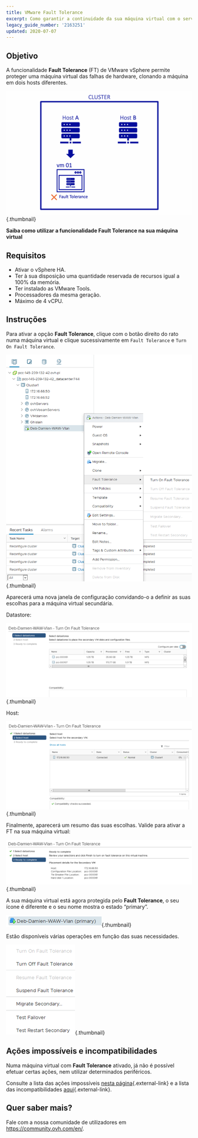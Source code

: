 ```yaml
---
title: VMware Fault Tolerance
excerpt: Como garantir a continuidade da sua máquina virtual com o serviço Fault Tolerance
legacy_guide_number: '2163251'
updated: 2020-07-07
---
```


## Objetivo

A funcionalidade **Fault Tolerance** (FT) de VMware vSphere permite proteger uma máquina virtual das falhas de hardware, clonando a máquina em dois hosts diferentes.

![Fault Tolerance](images/FT10v2.gif){.thumbnail}

**Saiba como utilizar a funcionalidade Fault Tolerance na sua máquina virtual**

## Requisitos

- Ativar o vSphere HA.
- Ter à sua disposição uma quantidade reservada de recursos igual a 100% da memória.
- Ter instalado as VMware Tools.
- Processadores da mesma geração.
- Máximo de 4 vCPU.

## Instruções 

Para ativar a opção **Fault Tolerance**, clique com o botão direito do rato numa máquina virtual e clique sucessivamente em `Fault Tolerance` e `Turn On Fault Tolerance`.

![Fault Tolerance](images/FT.png){.thumbnail}

Aparecerá uma nova janela de configuração convidando-o a definir as suas escolhas para a máquina virtual secundária.

Datastore:

![Fault Tolerance](images/FT1.png){.thumbnail}

Host: 

![Fault Tolerance](images/FT2.png){.thumbnail}

Finalmente, aparecerá um resumo das suas escolhas. Valide para ativar a FT na sua máquina virtual:

![Fault Tolerance](images/FT3.png){.thumbnail}

A sua máquina virtual está agora protegida pelo **Fault Tolerance**, o seu ícone é diferente e o seu nome mostra o estado “primary”.

![Fault Tolerance](images/FT4.png){.thumbnail}

Estão disponíveis várias operações em função das suas necessidades.

![Fault Tolerance](images/FT5.png){.thumbnail}

## Ações impossíveis e incompatibilidades

Numa máquina virtual com **Fault Tolerance** ativado, já não é possível efetuar certas ações, nem utilizar determinados periféricos.

Consulte a lista das ações impossíveis [nesta página](https://docs.vmware.com/en/VMware-vSphere/6.7/com.vmware.vsphere.avail.doc/GUID-F5264795-11DA-4242-B774-8C3450997033.html){.external-link} e a lista das incompatibilidades [aqui](https://docs.vmware.com/en/VMware-vSphere/6.7/com.vmware.vsphere.avail.doc/GUID-C1749AD4-70E2-406C-864C-719F54BF1BC1.html){.external-link}.

## Quer saber mais?

Fale com a nossa comunidade de utilizadores em <https://community.ovh.com/en/>.
